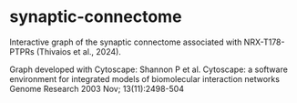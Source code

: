 # synaptic-connectome

Interactive graph of the synaptic connectome associated with NRX-T178-PTPRs (Thivaios et al., 2024).

Graph developed with Cytoscape: Shannon P et al. Cytoscape: a software environment for integrated models of biomolecular interaction networks
Genome Research 2003 Nov; 13(11):2498-504
